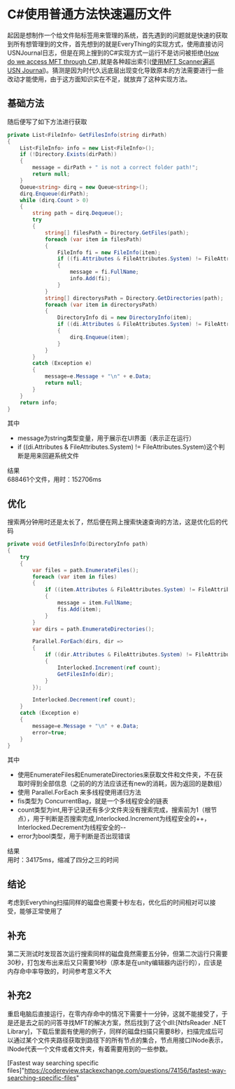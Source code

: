 # C#使用普通方法快速遍历文件

起因是想制作一个给文件贴标签用来管理的系统，首先遇到的问题就是快速的获取到所有想管理到的文件，首先想到的就是EveryThing的实现方式，使用直接访问USNJournal日志，但是在网上搜到的C#实现方式一运行不是访问被拒绝([How do we access MFT through C#]),就是各种超出索引([使用MFT Scanner遍巡USN Journal])。猜测是因为时代久远底层出现变化导致原本的方法需要进行一些改动才能使用，由于这方面知识实在不足，就放弃了这种实现方法。  

## 基础方法
随后便写了如下方法进行获取
``` C#
private List<FileInfo> GetFilesInfo(string dirPath)
{
    List<FileInfo> info = new List<FileInfo>();
    if (!Directory.Exists(dirPath))
    {
        message = dirPath + " is not a correct folder path!";
        return null;
    }
    Queue<string> dirq = new Queue<string>();
    dirq.Enqueue(dirPath);
    while (dirq.Count > 0)
    {
        string path = dirq.Dequeue();
        try
        {
            string[] filesPath = Directory.GetFiles(path);
            foreach (var item in filesPath)
            {
                FileInfo fi = new FileInfo(item);
                if ((fi.Attributes & FileAttributes.System) != FileAttributes.System)
                {
                    message = fi.FullName;
                    info.Add(fi);
                }
            }
            string[] directorysPath = Directory.GetDirectories(path);
            foreach (var item in directorysPath)
            {
                DirectoryInfo di = new DirectoryInfo(item);
                if ((di.Attributes & FileAttributes.System) != FileAttributes.System)
                {
                    dirq.Enqueue(item);
                }
            }
        }
        catch (Exception e)
        {
            message=e.Message + "\n" + e.Data;
            return null;
        }
    }
    return info;
}
```
其中
* message为string类型变量，用于展示在UI界面（表示正在运行）
* if ((di.Attributes & FileAttributes.System) != FileAttributes.System)这个判断是用来回避系统文件  

结果  
688461个文件，用时：152706ms

## 优化
搜索两分钟用时还是太长了，然后便在网上搜索快速查询的方法，这是优化后的代码
``` C#
private void GetFilesInfo(DirectoryInfo path)
{
    try
    {
        var files = path.EnumerateFiles();
        foreach (var item in files)
        {
            if ((item.Attributes & FileAttributes.System) != FileAttributes.System)
            {
                message = item.FullName;
                fis.Add(item);
            }
        }
        var dirs = path.EnumerateDirectories();

        Parallel.ForEach(dirs, dir =>
        {
            if ((dir.Attributes & FileAttributes.System) != FileAttributes.System)
            {
                Interlocked.Increment(ref count);
                GetFilesInfo(dir);
            }
        });

        Interlocked.Decrement(ref count);
    }
    catch (Exception e)
    {
        message=e.Message + "\n" + e.Data;
        error=true;
    }
}
```
其中  
* 使用EnumerateFiles和EnumerateDirectories来获取文件和文件夹，不在获取时得到全部信息（之前的的方法应该还有new的消耗，因为返回的是数组）
* 使用 Parallel.ForEach 来多线程使用递归方法
* fis类型为 ConcurrentBag<FileInfo>，就是一个多线程安全的链表
* count类型为int,用于记录还有多少文件夹没有搜索完成，搜索前为1（根节点），用于判断是否搜索完成,Interlocked.Increment为线程安全的++，Interlocked.Decrement为线程安全的--
* error为bool类型，用于判断是否出现错误  

结果  
用时：34175ms，缩减了四分之三的时间

## 结论  
考虑到Everything扫描同样的磁盘也需要十秒左右，优化后的时间相对可以接受，能够正常使用了
## 补充  
第二天测试时发现首次运行搜索同样的磁盘竟然需要五分钟，但第二次运行只需要30秒，打包发布出来后又只需要16秒（原本是在unity编辑器内运行的），应该是内存命中率导致的，时间参考意义不大
## 补充2
重启电脑后直接运行，在零内存命中的情况下需要十一分钟，这就不能接受了，于是还是去之前的问答寻找MFT的解决方案，然后找到了这个dll:[NtfsReader .NET Library]，下载后里面有使用的例子，同样的磁盘扫描只需要8秒，扫描完成后可以通过某个文件夹路径获取到路径下的所有节点的集合，节点用接口INode表示，INode代表一个文件或者文件夹，有着需要用到的一些参数。

[Fastest way searching specific files]"https://codereview.stackexchange.com/questions/74156/fastest-way-searching-specific-files"

[How do we access MFT through C#]:https://stackoverflow.com/questions/21661798/how-do-we-access-mft-through-c-sharp
[使用MFT Scanner遍巡USN Journal]:https://dotblogs.com.tw/larrynung/2012/10/26/79041